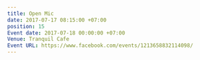 ```yaml
---
title: Open Mic
date: 2017-07-17 08:15:00 +07:00
position: 15
Event date: 2017-07-18 00:00:00 +07:00
Venue: Tranquil Cafe
Event URL: https://www.facebook.com/events/1213658832114098/
---
```


